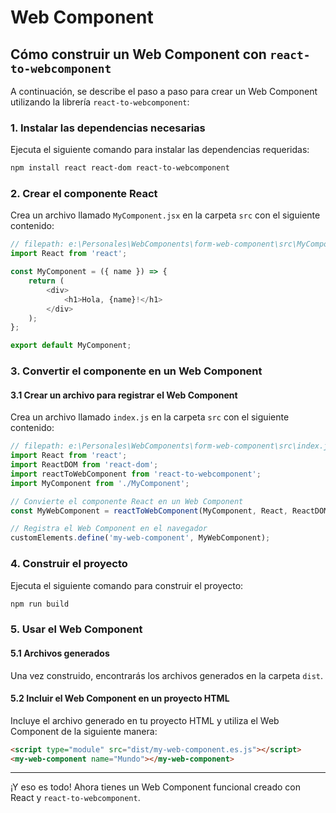 # Web Component

## Cómo construir un Web Component con `react-to-webcomponent`

A continuación, se describe el paso a paso para crear un Web Component utilizando la librería `react-to-webcomponent`:

### 1. Instalar las dependencias necesarias

Ejecuta el siguiente comando para instalar las dependencias requeridas:

```bash
npm install react react-dom react-to-webcomponent
```

### 2. Crear el componente React

Crea un archivo llamado `MyComponent.jsx` en la carpeta `src` con el siguiente contenido:

```javascript
// filepath: e:\Personales\WebComponents\form-web-component\src\MyComponent.jsx
import React from 'react';

const MyComponent = ({ name }) => {
    return (
        <div>
            <h1>Hola, {name}!</h1>
        </div>
    );
};

export default MyComponent;
```

### 3. Convertir el componente en un Web Component

#### 3.1 Crear un archivo para registrar el Web Component

Crea un archivo llamado `index.js` en la carpeta `src` con el siguiente contenido:

```javascript
// filepath: e:\Personales\WebComponents\form-web-component\src\index.js
import React from 'react';
import ReactDOM from 'react-dom';
import reactToWebComponent from 'react-to-webcomponent';
import MyComponent from './MyComponent';

// Convierte el componente React en un Web Component
const MyWebComponent = reactToWebComponent(MyComponent, React, ReactDOM);

// Registra el Web Component en el navegador
customElements.define('my-web-component', MyWebComponent);
```

### 4. Construir el proyecto

Ejecuta el siguiente comando para construir el proyecto:

```bash
npm run build
```

### 5. Usar el Web Component

#### 5.1 Archivos generados

Una vez construido, encontrarás los archivos generados en la carpeta `dist`.

#### 5.2 Incluir el Web Component en un proyecto HTML

Incluye el archivo generado en tu proyecto HTML y utiliza el Web Component de la siguiente manera:

```html
<script type="module" src="dist/my-web-component.es.js"></script>
<my-web-component name="Mundo"></my-web-component>
```

---

¡Y eso es todo! Ahora tienes un Web Component funcional creado con React y `react-to-webcomponent`.
